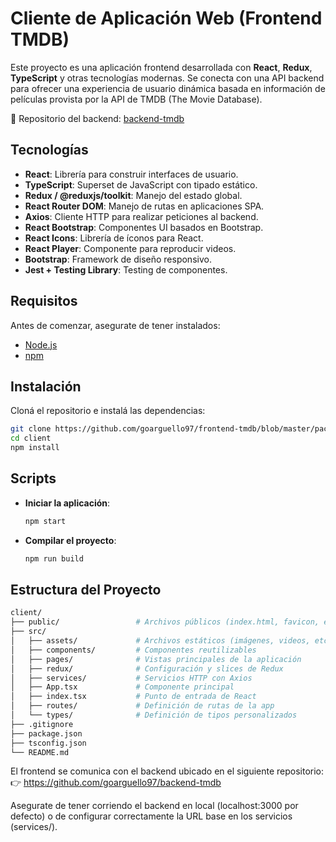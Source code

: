 
# Cliente de Aplicación Web (Frontend TMDB)

Este proyecto es una aplicación frontend desarrollada con **React**, **Redux**, **TypeScript** y otras tecnologías modernas. Se conecta con una API backend para ofrecer una experiencia de usuario dinámica basada en información de películas provista por la API de TMDB (The Movie Database).

🔗 Repositorio del backend: [backend-tmdb](https://github.com/goarguello97/backend-tmdb)

## Tecnologías

- **React**: Librería para construir interfaces de usuario.
- **TypeScript**: Superset de JavaScript con tipado estático.
- **Redux / @reduxjs/toolkit**: Manejo del estado global.
- **React Router DOM**: Manejo de rutas en aplicaciones SPA.
- **Axios**: Cliente HTTP para realizar peticiones al backend.
- **React Bootstrap**: Componentes UI basados en Bootstrap.
- **React Icons**: Librería de íconos para React.
- **React Player**: Componente para reproducir videos.
- **Bootstrap**: Framework de diseño responsivo.
- **Jest + Testing Library**: Testing de componentes.

## Requisitos

Antes de comenzar, asegurate de tener instalados:

- [Node.js](https://nodejs.org/)
- [npm](https://www.npmjs.com/)

## Instalación

Cloná el repositorio e instalá las dependencias:

```bash
git clone https://github.com/goarguello97/frontend-tmdb/blob/master/package.json
cd client
npm install
```

## Scripts

- **Iniciar la aplicación**:

  ```bash
  npm start
  ```

- **Compilar el proyecto**:

  ```bash
  npm run build
  ```

## Estructura del Proyecto

```bash
client/
├── public/                 # Archivos públicos (index.html, favicon, etc.)
├── src/
│   ├── assets/             # Archivos estáticos (imágenes, videos, etc.)
│   ├── components/         # Componentes reutilizables
│   ├── pages/              # Vistas principales de la aplicación
│   ├── redux/              # Configuración y slices de Redux
│   ├── services/           # Servicios HTTP con Axios
│   ├── App.tsx             # Componente principal
│   ├── index.tsx           # Punto de entrada de React
│   ├── routes/             # Definición de rutas de la app
│   └── types/              # Definición de tipos personalizados
├── .gitignore
├── package.json
├── tsconfig.json
└── README.md

```

El frontend se comunica con el backend ubicado en el siguiente repositorio:
👉 https://github.com/goarguello97/backend-tmdb

Asegurate de tener corriendo el backend en local (localhost:3000 por defecto) o de configurar correctamente la URL base en los servicios (services/).

